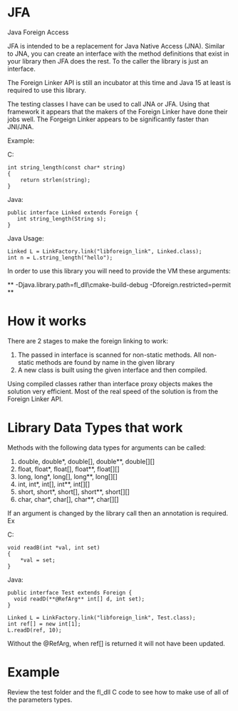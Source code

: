 # JFA
Java Foreign Access

JFA is intended to be a replacement for Java Native Access (JNA). Similar to JNA, you can create an interface with the method definitions that exist in your library then JFA does the rest. To the caller the library is just an interface.

The Foreign Linker API is still an incubator at this time and Java 15 at least is required to use this library.

The testing classes I have can be used to call JNA or JFA. Using that framework it appears that the makers of the Foreign Linker have done their jobs well. The Forgeign Linker appears to be significantly faster than JNI/JNA. 

Example:

C:
```
int string_length(const char* string)
{
    return strlen(string);
}
```

Java:
```
public interface Linked extends Foreign {
   int string_length(String s);
}
```
Java Usage:
```
Linked L = LinkFactory.link("libforeign_link", Linked.class);
int n = L.string_length("hello");
```

In order to use this library you will need to provide the VM these arguments:

** -Djava.library.path=fl_dll\cmake-build-debug -Dforeign.restricted=permit ** 

# How it works

There are 2 stages to make the foreign linking to work:

1. The passed in interface is scanned for non-static methods. All non-static methods are found by name in the given library
2. A new class is built using the given interface and then compiled.

Using compiled classes rather than interface proxy objects makes the solution very efficient. Most of the real speed of the solution is from the Foreign Linker API.

# Library Data Types that work

Methods with the following data types for arguments can be called:
1. double, double*, double[], double**, double[][]
2. float, float*, float[], float**, float[][]
3. long, long*, long[], long**, long[][]
4. int, int*, int[], int**, int[][]
5. short, short*, short[], short**, short[][]
6. char, char*, char[], char**, char[][]

If an argument is changed by the library call then an annotation is required. Ex

C:
```
void readB(int *val, int set)
{
    *val = set;
}
```

Java:
```
public interface Test extends Foreign {
  void readD(**@RefArg** int[] d, int set);
}

Linked L = LinkFactory.link("libforeign_link", Test.class);
int ref[] = new int[1];
L.readD(ref, 10);
```

Without the @RefArg, when ref[] is returned it will not have been updated.

# Example
Review the test folder and the fl_dll C code to see how to make use of all of the parameters types.
